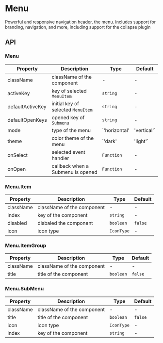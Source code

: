 # Menu

Powerful and responsive navigation header, the menu. Includes support for branding, navigation, and more, including support for the collapse plugin

<div id="demos"></div>

## API

### Menu

<div class="api-container">

| Property         | Description                        | Type                        | Default    |
| ---------------- | ---------------------------------- | --------------------------- | ---------- |
| className        | className of the component         | -                           | -          |
| activeKey        | key of selected `MenuItem`         | `string`                    | -          |
| defaultActiveKey | initial key of selected `MenuItem` | `string`                    | -          |
| defaultOpenKeys  | opened key of `Submenu`            | `string`                    | -          |
| mode             | type of the menu                   | `'horizontal' | 'vertical'` | `vertical` |
| theme            | color theme of the menu            | `'dark' | 'light'`          | `light`    |
| onSelect         | selected event handler             | `Function`                  | -          |
| onOpen           | callback when a Submenu is opened  | `Function`                  | -          |

</div>

### Menu.Item

<div class="api-container">

| Property  | Description                | Type       | Default |
| --------- | -------------------------- | ---------- | ------- |
| className | className of the component | -          | -       |
| index     | key of the component       | `string`   | -       |
| disabled  | disbaled the component     | `boolean`  | `false` |
| icon      | icon type                  | `IconType` | -       |

</div>

### Menu.ItemGroup

<div class="api-container">

| Property  | Description                | Type      | Default |
| --------- | -------------------------- | --------- | ------- |
| className | className of the component | -         | -       |
| title     | title of the component     | `boolean` | `false` |

</div>

### Menu.SubMenu

<div class="api-container">

| Property  | Description                | Type       | Default |
| --------- | -------------------------- | ---------- | ------- |
| className | className of the component | -          | -       |
| title     | title of the component     | `boolean`  | `false` |
| icon      | icon type                  | `IconType` | -       |
| index     | key of the component       | `string`   | -       |

</div>
